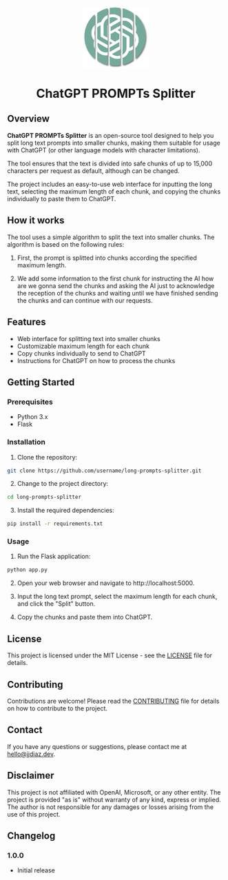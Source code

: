 <p align="center">
  <img src="static/chatgpt_prompt_splitter.png" width="150" alt="Long PROMPTs Splitter for ChatGPT" />
  <h1 align="center">ChatGPT PROMPTs Splitter</h1>
</p>

## Overview

**ChatGPT PROMPTs Splitter** is an open-source tool designed to help you split long text prompts into smaller chunks, making them suitable for usage with ChatGPT (or other language models with character limitations).

The tool ensures that the text is divided into safe chunks of up to 15,000 characters per request as default, although can be changed.

The project includes an easy-to-use web interface for inputting the long text, selecting the maximum length of each chunk, and copying the chunks individually to paste them to ChatGPT.

## How it works

The tool uses a simple algorithm to split the text into smaller chunks. The algorithm is based on the following rules:

1. First, the prompt is splitted into chunks according the specified maximum length.

2. We add some information to the first chunk for instructing the AI how are we gonna send the chunks and asking the AI just to acknowledge the reception of the chunks and waiting until we have finished sending the chunks and can continue with our requests.

## Features

- Web interface for splitting text into smaller chunks
- Customizable maximum length for each chunk
- Copy chunks individually to send to ChatGPT
- Instructions for ChatGPT on how to process the chunks

## Getting Started

### Prerequisites

- Python 3.x
- Flask

### Installation

1. Clone the repository:

```bash
git clone https://github.com/username/long-prompts-splitter.git
```

2. Change to the project directory:

```bash
cd long-prompts-splitter
```

3. Install the required dependencies:

```bash
pip install -r requirements.txt
```

### Usage

1. Run the Flask application:

```bash
python app.py
```

2. Open your web browser and navigate to http://localhost:5000.

3. Input the long text prompt, select the maximum length for each chunk, and click the "Split" button.

4. Copy the chunks and paste them into ChatGPT.

## License

This project is licensed under the MIT License - see the [LICENSE](LICENSE) file for details.

## Contributing

Contributions are welcome! Please read the [CONTRIBUTING](CONTRIBUTING.md) file for details on how to contribute to the project.

## Contact

If you have any questions or suggestions, please contact me at [
hello@jjdiaz.dev](mailto:hello@jjdiaz.dev).

## Disclaimer

This project is not affiliated with OpenAI, Microsoft, or any other entity. The project is provided "as is" without warranty of any kind, express or implied. The author is not responsible for any damages or losses arising from the use of this project.

## Changelog

### 1.0.0

- Initial release